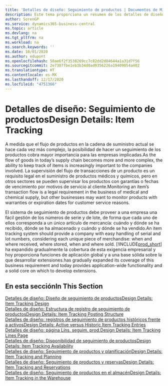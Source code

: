 ```yaml
---
title: 'Detalles de diseño: Seguimiento de productos | Documentos de Microsoft'
description: Este tema proporciona un resumen de los detalles de diseño del seguimiento de producto.
author: SorenGP
ms.service: dynamics365-business-central
ms.topic: article
ms.devlang: na
ms.tgt_pltfrm: na
ms.workload: na
ms.search.keywords: ''
ms.date: 10/01/2020
ms.author: edupont
ms.openlocfilehash: 50ae6f2f3538269cc7c82dd2d84644a1a31d7f56
ms.sourcegitcommit: 2e7307fbe1eb3b34d0ad9356226a19409054a402
ms.translationtype: HT
ms.contentlocale: es-MX
ms.lasthandoff: 12/17/2020
ms.locfileid: "4751366"
---
```

# <a name="design-details-item-tracking"></a><span data-ttu-id="e8b4a-103">Detalles de diseño: Seguimiento de productos</span><span class="sxs-lookup"><span data-stu-id="e8b4a-103">Design Details: Item Tracking</span></span>
<span data-ttu-id="e8b4a-104">A medida que el flujo de productos en la cadena de suministro actual se hace cada vez más complejo, la posibilidad de hacer un seguimiento de los productos cobra mayor importancia para las empresas implicadas.</span><span class="sxs-lookup"><span data-stu-id="e8b4a-104">As the flow of goods in today’s supply chain becomes more and more complex, the ability to keep track of items is increasingly important to the companies involved.</span></span> <span data-ttu-id="e8b4a-105">La supervisión del flujo de transacciones de un producto es un requisito legal en el suministro de productos médicos y químicos, pero en otros sectores se pueden supervisar los productos con garantías o fechas de vencimiento por motivos de servicio al cliente.</span><span class="sxs-lookup"><span data-stu-id="e8b4a-105">Monitoring an item’s transaction flow is a legal requirement in the business of medical and chemical supply, but other businesses may want to monitor products with warranties or expiration dates for customer service reasons.</span></span>  

<span data-ttu-id="e8b4a-106">El sistema de seguimiento de productos debe proveer a una empresa una fácil gestión de los números de serie y de lote, de forma que cada uno de ellos corresponda a un único artículo de mercancía: cuándo y dónde se ha recibido, dónde se ha almacenado y cuándo y dónde se ha vendido.</span><span class="sxs-lookup"><span data-stu-id="e8b4a-106">An item tracking system should provide a company with easy handling of serial and lot numbers, considering each unique piece of merchandise: when and where received, where stored, when and where sold.</span></span> [!INCLUDE[prod_short](includes/prod_short.md)] <span data-ttu-id="e8b4a-107">ha expandido gradualmente la cobertura de esta exigencia empresarial y hoy proporciona funciones de aplicación global y a una base sólida sobre la que desarrollar extensiones.</span><span class="sxs-lookup"><span data-stu-id="e8b4a-107">has gradually expanded its coverage of this business requirement and today provides application-wide functionality and a solid core on which to develop extensions.</span></span>  

## <a name="in-this-section"></a><span data-ttu-id="e8b4a-108">En esta sección</span><span class="sxs-lookup"><span data-stu-id="e8b4a-108">In This Section</span></span>  
[<span data-ttu-id="e8b4a-109">Detalles de diseño: Diseño de seguimiento de productos</span><span class="sxs-lookup"><span data-stu-id="e8b4a-109">Design Details: Item Tracking Design</span></span>](design-details-item-tracking-design.md)  
[<span data-ttu-id="e8b4a-110">Detalles de diseño: Estructura de registro de seguimiento de productos</span><span class="sxs-lookup"><span data-stu-id="e8b4a-110">Design Details: Item Tracking Posting Structure</span></span>](design-details-item-tracking-posting-structure.md)  
[<span data-ttu-id="e8b4a-111">Detalles de diseño: registros de seguimiento de productos históricos frente a activos</span><span class="sxs-lookup"><span data-stu-id="e8b4a-111">Design Details: Active versus Historic Item Tracking Entries</span></span>](design-details-active-versus-historic-item-tracking-entries.md)  
[<span data-ttu-id="e8b4a-112">Detalles de diseño: página Líns. seguim. prod.</span><span class="sxs-lookup"><span data-stu-id="e8b4a-112">Design Details: Item Tracking Lines Page</span></span>](design-details-item-tracking-lines-window.md)  
[<span data-ttu-id="e8b4a-113">Detalles de diseño: Disponibilidad de seguimiento de productos</span><span class="sxs-lookup"><span data-stu-id="e8b4a-113">Design Details: Item Tracking Availability</span></span>](design-details-item-tracking-availability.md)  
[<span data-ttu-id="e8b4a-114">Detalles de diseño: Seguimiento de productos y planificación</span><span class="sxs-lookup"><span data-stu-id="e8b4a-114">Design Details: Item Tracking and Planning</span></span>](design-details-item-tracking-and-planning.md)  
[<span data-ttu-id="e8b4a-115">Detalles de diseño: Seguimiento de productos y reservas</span><span class="sxs-lookup"><span data-stu-id="e8b4a-115">Design Details: Item Tracking and Reservations</span></span>](design-details-item-tracking-and-reservations.md)  
[<span data-ttu-id="e8b4a-116">Detalles de diseño: Seguimiento de productos en el almacén</span><span class="sxs-lookup"><span data-stu-id="e8b4a-116">Design Details: Item Tracking in the Warehouse</span></span>](design-details-item-tracking-in-the-warehouse.md)
